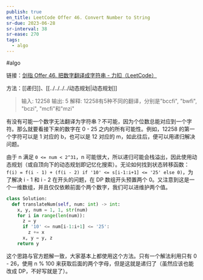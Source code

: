 ```yaml
---
publish: true
en_title: LeetCode Offer 46. Convert Number to String
sr-due: 2023-06-28
sr-interval: 38
sr-ease: 270
tags:
  - algo
---
```



#algo

链接：[剑指 Offer 46. 把数字翻译成字符串 - 力扣（LeetCode）](https://leetcode.cn/problems/ba-shu-zi-fan-yi-cheng-zi-fu-chuan-lcof/)

方法：[[递归]]、[[../../../../动态规划|动态规划]]

> 输入: 12258
> 输出: 5
> 解释: 12258有5种不同的翻译，分别是"bccfi", "bwfi", "bczi", "mcfi"和"mzi"

有没有可能一个数字无法翻译为字符串？不可能，因为个位数总能对应到一个字符。那么就要看接下来的数字在 0 - 25 之内的所有可能性。例如，12258 的第一个字符可以是 1 对应的 b，也可以是 12 对应的 m，如此往后，便可以用递归解决问题。

由于 n 满足 `0 <= num < 2^31`，n 可能很大，所以递归可能会栈溢出，因此使用动态规划（或自顶向下的动态规划即记忆化搜索）。无论如何找到状态转移函数：`f(i) = f(i - 1) + (f(i - 2) if '10' <= s[i-1:i+1] <= '25' else 0)`，为了解决 i - 1 和 i - 2 在开头的问题，在 DP 数组开头预置两个  0。又注意到这是一个一维数组，并且仅仅依赖前面个两个数字，我们可以进维护两个值。

```python
class Solution:
  def translateNum(self, num: int) -> int:
    x, y, num = 1, 1, str(num)
    for i in range(len(num)):
      z = y
      if '10' <= num[i-1:i+1] <= '25':
        z += x
      x, y = y, z
    return y
```

这个思路与官方题解一致，大家基本上都使用这个方法。只有一个解法利用只有 0 - 26，使用 n % 100 来获取后面的两个字母，但是这就是递归了（虽然应该也能改成 DP，不好写就是了）。